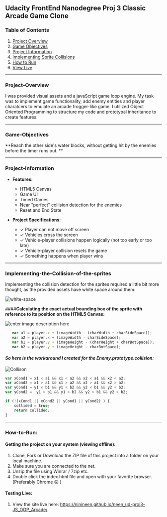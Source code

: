 **Udacity FrontEnd Nanodegree Proj 3**
Classic Arcade Game Clone
---

### Table of Contents
1. [Project Overview](#project-overview)
2. [Game Objectives](#game-objectives)
2. [Project Information](#project-information)
3. [Implementing Sprite Collisions](#implementing-the-collision-of-the-sprites)
7. [How to Run](#how-to-run)
9. [View Live](https://janinelourens.github.io/neen_ud-proj3-JS_OOP_Arcade/)

---

### Project-Overview

I was provided visual assets and a javaScript game loop engine. My task was to implement game functionality, add enemy entities and player charatcers to emulate an arcade frogger-like game.  I utilized Object Oriented Programming to structure my code and prototypal inheritance to create features.

---


### Game-Objectives

**Reach the other side's water blocks, without getting hit by the enemies before the timer runs out. **

---


### Project-Information

- **Features:**
  - HTML5 Canvas
  -  Game UI
  - Timed Games
  - Near "perfect" collision detection for the enemies
  - Reset and End State

- **Project Specifications:**
  - ✓  Player can not move off screen
  - ✓  Vehicles cross the screen
  - ✓  Vehicle-player collisions happen logically (not too early or too late)
  - ✓  Vehicle-player collision resets the game
  - ✓  Something happens when player wins

---

### Implementing-the-Collision-of-the-sprites
Implementing the collision detection for the sprites required a little bit more thought, as the provided assets have white space around them:

![white-space](https://www.dropbox.com/s/ycxm4kq1qds3vls/3_collision.jpg?raw=1)

####**Calculating the exact actual bounding box of the sprite with reference to its position on the HTML5 Canvas:**

![enter image description here](https://www.dropbox.com/s/vllmjpfqud0opko/3_explanationforSprite-collision.jpg?raw=1)

```javascript
   var a1 = player.x + (imageWidth - (charWidth + charSideSpace));
   var a2 = player.x + (imageWidth - charSideSpace);
   var b1 = player.y + (imageHeight - (charHeight + charBotSpace));
   var b2 = player.y + (imageHeight - charBotSpace);
```


#### ***So here is the workaround I created for the Enemy.prototype.collision:***
![Collison](https://www.dropbox.com/s/a3vziucds4wc9n6/4_perfect-collision-detection.jpg?raw=1)


```javascript
var xCond1 = x1 < a1 && x1 < a2 && x2 < a1 && x2 < a2;
var xCond2 = x1 > a1 && x1 > a2 && x2 > a1 && x2 > a2;
var yCond1 = y1 < b1 && y1 < b2 && y2 < b1 && y2 < b2;
var yCond2 =  y1 > b1 && y1 > b2 && y2 > b1 && y2 > b2;

if (!(xCond1 || xCond2 || yCond1 || yCond2) ) {
    collided = true;
    return collided;
}
```
---
### How-to-Run:

#### **Getting the project on your system (viewing offline):**

1. Clone, Fork or Download the ZIP file of this project into a folder on your local machine.
2. Make sure you are connected to the net.
3. Unzip the file using Winrar / 7zip etc.
4. Double click the index.html file and open with your favorite browser. (Preferably Chrome :stuck_out_tongue: )

#### **Testing Live:**
1. View the site live here: https://ninineen.github.io/neen_ud-proj3-JS_OOP_Arcade/

